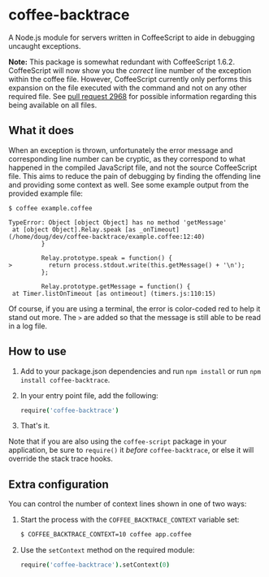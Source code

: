# coffee-backtrace

A Node.js module for servers written in CoffeeScript to aide in debugging
uncaught exceptions.

**Note:** This package is somewhat redundant with CoffeeScript 1.6.2.
CoffeeScript will now show you the *correct* line number of the exception within
the coffee file. However, CoffeeScript currently only performs this expansion on
the file executed with the command and not on any other required file. See [pull
request 2968](https://github.com/jashkenas/coffee-script/pull/2968) for possible
information regarding this being available on all files.

## What it does

When an exception is thrown, unfortunately the error message and corresponding
line number can be cryptic, as they correspond to what happened in the compiled
JavaScript file, and not the source CoffeeScript file. This aims to reduce the
pain of debugging by finding the offending line and providing some context as
well. See some example output from the provided example file:

```
$ coffee example.coffee

TypeError: Object [object Object] has no method 'getMessage'
 at [object Object].Relay.speak [as _onTimeout] (/home/doug/dev/coffee-backtrace/example.coffee:12:40)
         }

         Relay.prototype.speak = function() {
>          return process.stdout.write(this.getMessage() + '\n');
         };

         Relay.prototype.getMessage = function() {
 at Timer.listOnTimeout [as ontimeout] (timers.js:110:15)
```

Of course, if you are using a terminal, the error is color-coded red to help it
stand out more. The `>` are added so that the message is still able to be read
in a log file.

## How to use

1. Add to your package.json dependencies and run `npm install` or run `npm install coffee-backtrace`.

2. In your entry point file, add the following:

    ```coffee
    require('coffee-backtrace')
    ```

3. That's it.

Note that if you are also using the `coffee-script` package in your application,
be sure to `require()` it *before* `coffee-backtrace`, or else it will override
the stack trace hooks.

## Extra configuration

You can control the number of context lines shown in one of two ways:

1. Start the process with the `COFFEE_BACKTRACE_CONTEXT` variable set:

    ```sh
    $ COFFEE_BACKTRACE_CONTEXT=10 coffee app.coffee
    ```

2. Use the `setContext` method on the required module:

    ```coffee
    require('coffee-backtrace').setContext(0)
    ```
